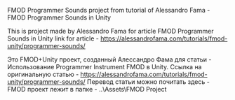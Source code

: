 FMOD Programmer Sounds project from tutorial of Alessandro Fama - FMOD Programmer Sounds in Unity



This is project made by Alessandro Fama for article FMOD Programmer Sounds in Unity
link for article - https://alessandrofama.com/tutorials/fmod-unity/programmer-sounds/

Это FMOD+Unity проект, созданный Алессандро Фама для статьи - Использование Programmer Instrument FMOD в Unity. 
Ссылка на оригинальную статью - https://alessandrofama.com/tutorials/fmod-unity/programmer-sounds/
Перевод статьи можно почитать здесь - 
FMOD проект лежит в папке - ..\Assets\FMOD Project
